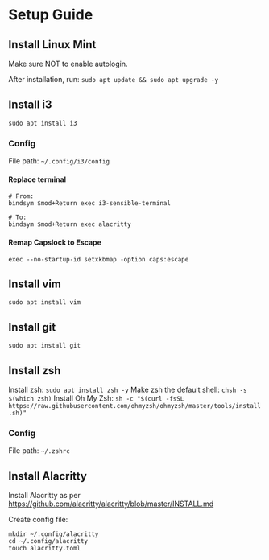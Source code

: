 # Setup Guide

## Install Linux Mint
Make sure NOT to enable autologin.

After installation, run: `sudo apt update && sudo apt upgrade -y`

## Install i3
```sudo apt install i3```

### Config
File path: ```~/.config/i3/config```

#### Replace terminal
```
# From:
bindsym $mod+Return exec i3-sensible-terminal

# To:
bindsym $mod+Return exec alacritty
```

#### Remap Capslock to Escape
```
exec --no-startup-id setxkbmap -option caps:escape
```

## Install vim
```sudo apt install vim```

## Install git
```sudo apt install git```

## Install zsh
Install zsh:
```sudo apt install zsh -y```
Make zsh the default shell:
```chsh -s $(which zsh)```
Install Oh My Zsh:
```sh -c "$(curl -fsSL https://raw.githubusercontent.com/ohmyzsh/ohmyzsh/master/tools/install.sh)"```

### Config
File path: ```~/.zshrc```

## Install Alacritty
Install Alacritty as per https://github.com/alacritty/alacritty/blob/master/INSTALL.md

Create config file:
```
mkdir ~/.config/alacritty
cd ~/.config/alacritty
touch alacritty.toml
```